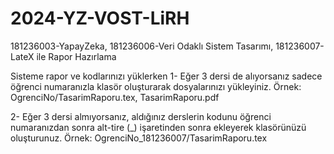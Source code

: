 # 2024-YZ-VOST-LiRH
181236003-YapayZeka, 181236006-Veri Odaklı Sistem Tasarımı, 181236007-LateX ile Rapor Hazırlama

Sisteme rapor ve kodlarınızı yüklerken 
1- Eğer 3 dersi de alıyorsanız sadece öğrenci numaranızla klasör oluşturarak dosyalarınızı yükleyiniz.
Örnek: 
OgrenciNo/TasarimRaporu.tex, TasarimRaporu.pdf

2- Eğer 3 dersi almıyorsanız, aldığınız derslerin kodunu öğrenci numaranızdan sonra alt-tire (_) işaretinden sonra ekleyerek klasörünüzü oluşturunuz.
Örnek: 
OgrenciNo_181236007/TasarimRaporu.tex




